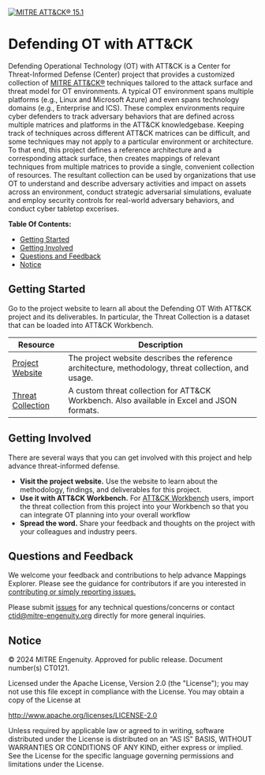 [![MITRE ATT&CK®
15.1](https://img.shields.io/badge/MITRE%20ATT%26CK®-v15-red)](https://attack.mitre.org/versions/v15/)

# Defending OT with ATT&CK

Defending Operational Technology (OT) with ATT&CK  is a Center for Threat-Informed
Defense (Center) project that provides a customized collection of [MITRE
ATT&CK®](https://attack.mitre.org/) techniques tailored to the attack surface and threat
model for OT environments. A typical OT environment spans multiple platforms (e.g., Linux and 
Microsoft Azure) and even spans technology domains (e.g., Enterprise and ICS). These complex 
environments require cyber defenders to track adversary behaviors that are defined across 
multiple matrices and platforms in the ATT&CK knowledgebase. Keeping track of techniques across 
different ATT&CK matrices can be difficult, and some techniques may not apply to a particular 
environment or architecture. To that end, this project defines a reference architecture and a 
corresponding attack surface, then creates mappings of relevant techniques from multiple matrices 
to provide a single, convenient collection of resources. The resultant collection can be used
by organizations that use OT to understand and describe adversary activities and impact on assets 
across an environment, conduct strategic adversarial simulations, evaluate and employ security 
controls for real-world adversary behaviors, and conduct cyber tabletop excerises.

**Table Of Contents:**

- [Getting Started](#getting-started)
- [Getting Involved](#getting-involved)
- [Questions and Feedback](#questions-and-feedback)
- [Notice](#notice)

## Getting Started

Go to the project website to learn all about the Defending OT With ATT&CK project and
its deliverables. In particular, the Threat Collection is a dataset that can be loaded
into ATT&CK Workbench.

| Resource                                                                                                       | Description                                                                                          |
| -------------------------------------------------------------------------------------------------------------- | ---------------------------------------------------------------------------------------------------- |
| [Project Website](https://center-for-threat-informed-defense.github.io/defending-ot-with-attack/)              | The project website describes the reference architecture, methodology, threat collection, and usage. |
| [Threat Collection](https://center-for-threat-informed-defense.github.io/defending-ot-with-attack/collection/) | A custom threat collection for ATT&CK Workbench. Also available in Excel and JSON formats.           |

## Getting Involved

There are several ways that you can get involved with this project and help
advance threat-informed defense.

- **Visit the project website.** Use the website to learn about the methodology,
  findings, and deliverables for this project.
- **Use it with ATT&CK Workbench.** For [ATT&amp;CK
  Workbench](https://github.com/center-for-threat-informed-defense/attack-workbench-frontend)
  users, import the threat collection from this project into your Workbench so that you
  can integrate OT planning into your overall workflow
- **Spread the word.** Share your feedback and thoughts on the project with your
  colleagues and industry peers.

## Questions and Feedback

We welcome your feedback and contributions to help advance Mappings Explorer. Please see
the guidance for contributors if are you interested in [contributing or simply reporting
issues.](/CONTRIBUTING.md)

Please submit
[issues](https://github.com/center-for-threat-informed-defense/defending-ot-with-attack/issues)
for any technical questions/concerns or contact
[ctid@mitre-engenuity.org](mailto:ctid@mitre-engenuity.org?subject=Question%20about%20Defending%20OT%20with%20Attack)
directly for more general inquiries.

## Notice

© 2024 MITRE Engenuity. Approved for public release. Document number(s) CT0121.

Licensed under the Apache License, Version 2.0 (the "License"); you may not use this
file except in compliance with the License. You may obtain a copy of the License at

http://www.apache.org/licenses/LICENSE-2.0

Unless required by applicable law or agreed to in writing, software distributed under
the License is distributed on an "AS IS" BASIS, WITHOUT WARRANTIES OR CONDITIONS OF ANY
KIND, either express or implied. See the License for the specific language governing
permissions and limitations under the License.
